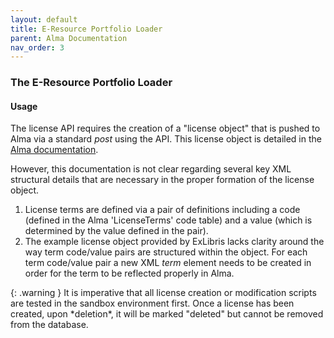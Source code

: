 ```yaml
---
layout: default
title: E-Resource Portfolio Loader
parent: Alma Documentation
nav_order: 3
---
```

### The E-Resource Portfolio Loader

#### Usage

The license API requires the creation of a "license object" that is pushed to Alma via a standard *post* using the API. This license object is detailed in the [Alma documentation](https://developers.exlibrisgroup.com/alma/apis/docs/xsd/rest_license.xsd/?tags=POST). 

However, this documentation is not clear regarding several key XML structural details that are necessary in the proper formation of the license object.

1. License terms are defined via a pair of definitions including a code (defined in the Alma 'LicenseTerms' code table) and a value (which is determined by the value defined in the pair).
2. The example license object provided by ExLibris lacks clarity around the way term code/value pairs are structured within the object. For each term code/value pair a new XML *term* element needs to be created in order for the term to be reflected properly in Alma. 

<div markdown="block">
{: .warning }
It is imperative that all license creation or modification scripts are tested in the sandbox environment first. Once a license has been created, upon *deletion*, it will be marked "deleted" but cannot be removed from the database.
</div>